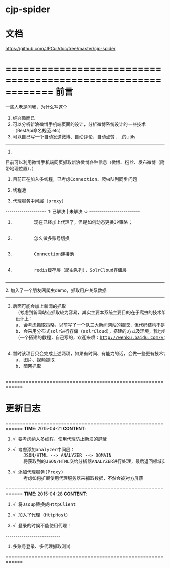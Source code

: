 cjp-spider
============================================================
文档
============================================================
<a href="https://github.com/JPCui/doc/tree/master/cjp-spider">
	https://github.com/JPCui/doc/tree/master/cjp-spider
</a>

============================================================
前言
============================================================
<p>一些人老是问我，为什么写这个</p>
<ol>
<li>纯兴趣而已</li>
<li>可以分析新浪微博手机端页面的设计，分析微博系统设计的一些技术（RestApi命名规范.etc）</li>
<li>可以自己写一个自动发送微博、自动评论、自动点赞 . . .的utils</li>
</ol>

---------------------------------------------------------------------------------------

1. 
<p>
目前可以利用微博手机端网页抓取新浪微博各种信息（微博、粉丝、发布微博（附带地理位置）、）
	<ol>
	<li><pre>目前正在加入多线程，已考虑Connection、爬虫队列同步问题</pre></li>
	<li><pre>线程池</pre></li>
	<li><pre>代理服务中间层（proxy）</pre></li>
	</ol>
--------------------  ↑ 已解决 | 未解决 ↓ -------------------------
	<ol>
	<li><pre>
		现在已经加上代理了，但是如何动态更换IP策略；
	</pre></li>
	<li><pre>
		怎么做多账号切换
	</pre></li>
	<li><pre>
		Connection连接池
	</pre></li>
	<li><pre>
		redis缓存层（爬虫队列），SolrCloud存储层
	</pre></li>
	</ol>
</p>

---------------------------------------------------------------------------------------

<p>
2. 加入了一个朋友网爬虫demo，抓取用户关系数据
</p>

---------------------------------------------------------------------------------------

3. <pre>后面可能会加上新闻的抓取
	（考虑到新闻站点抓取较为容易，其实主要本系统主要目的在于爬虫的技术架构，而非所爬的内容）
	设计上：
	a. 会考虑抓取策略，以前写了一个队三大新闻网站的抓取，但代码结构不是很好，有时间重构一下，然后放上来；
	b. 会采用分布式solr进行存储（solrCloud），搭建的方式及环境，我也会提供出一个链接；
	（一个搭建的教程，自己写的，欢迎来喷：<a href="http://wenku.baidu.com/view/8d858fb2360cba1aa911da59.html" target="_blank">http://wenku.baidu.com/view/8d858fb2360cba1aa911da59.html</a>）
	</pre>
4. <pre>暂时该项目只会完成上述两项，如果有时间、有能力的话，会做一些更有技术含量的抓取
	a. 图片、视频抓取
	b. 暗网抓取
	</pre>
============================================================
<h1>更新日志</h1>
============================================================
<strong>TIME</strong>:
	2015-04-21
<strong>CONTENT</strong>:
<ol>
<li><pre>
√ 要考虑纳入多线程，使用代理防止新浪的屏蔽
</pre></li>
<li><pre>
√ 考虑添加analyzer中间层：
	JSON/HTML --> ANALYZER --> DOMAIN
	将获取到的JSON/HTML交给分析器ANALYZER进行处理，最后返回领域实体DOMAIN
</pre></li>
<li><pre>
√ 添加代理服务(Proxy)
	考虑如何扩展使用代理服务器来抓取数据，不然会被对方屏蔽
</pre></li>
</ol>	
============================================================
<strong>TIME</strong>:
	2015-04-28
<strong>CONTENT</strong>:
<ol>
	<li><pre>√ 将Jsoup替换成HttpClient</pre></li>
	<li><pre>√ 加入了代理（HttpHost）</pre></li>
	<li><pre>√ 登录的时候不能使用代理！</pre></li>
</ol>
---------------------------
<ol>
	<li><pre>多账号登录、多代理抓取测试</pre></li>
</ol>

============================================================


